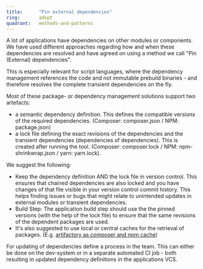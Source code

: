 ```yaml
---
title:      "Pin external dependencies"
ring:       adopt
quadrant:   methods-and-patterns
---
```


A lot of applications have dependencies on other modules or components. We have
used different approaches regarding how and when these dependencies are resolved
and have agreed on using a method we call "Pin (External) dependencies".

This is especially relevant for script languages, where the dependency
management references the code and not immutable prebuild binaries - and
therefore resolves the complete transient dependencies on the fly.

Most of these package- or dependency management solutions support two artefacts:

* a semantic dependency definition. This defines the compatible versions of the
  required dependencies. (Composer: composer.json / NPM: package.json)
* a lock file defining the exact revisions of the dependencies and the transient
  dependencies (dependencies of dependencies). This is created after running the
  tool. (Composer: composer.lock / NPM: npm-shrinkwrap.json / yarn: yarn.lock).

We suggest the following:

* Keep the dependency definition AND the lock file in version control. This
  ensures that chained dependencies are also locked and you have changes of that
  file visible in your version control commit history. This helps finding issues
  or bugs that might relate to unintended updates in external modules or
  transient dependencies.
* Build Step: The application build step should use the the pinned versions
  (with the help of the lock file) to ensure that the same revisions of the
  dependent packages are used.
* It's also suggested to use local or central caches for the retrieval of
  packages. (E.g.
  [artifactory as composer and npm cache](/platforms-and-aoe-services/artifactory.html))

For updating of dependencies define a process in the team. This can either be
done on the dev-system or in a separate automated CI job - both resulting in
updated dependency definitions in the applications VCS.
